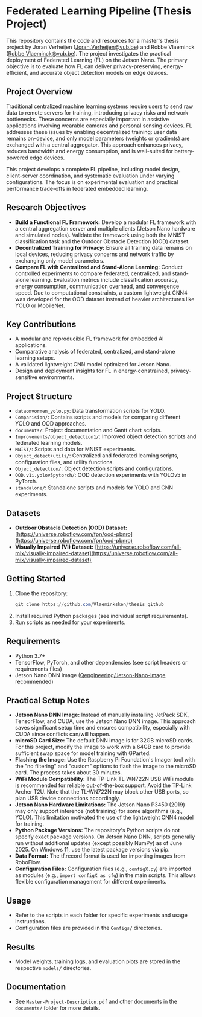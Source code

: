 # Federated Learning Pipeline (Thesis Project)

This repository contains the code and resources for a master's thesis project by Joran Verheijen (Joran.Verheijen@vub.be) and Robbe Vlaeminck (Robbe.Vlaeminck@vub.be). The project investigates the practical deployment of Federated Learning (FL) on the Jetson Nano. The primary objective is to evaluate how FL can deliver privacy-preserving, energy-efficient, and accurate object detection models on edge devices.

## Project Overview

Traditional centralized machine learning systems require users to send raw data to remote servers for training, introducing privacy risks and network bottlenecks. These concerns are especially important in assistive applications involving wearable cameras and personal sensing devices. FL addresses these issues by enabling decentralized training: user data remains on-device, and only model parameters (weights or gradients) are exchanged with a central aggregator. This approach enhances privacy, reduces bandwidth and energy consumption, and is well-suited for battery-powered edge devices.

This project develops a complete FL pipeline, including model design, client-server coordination, and systematic evaluation under varying configurations. The focus is on experimental evaluation and practical performance trade-offs in federated embedded learning.

## Research Objectives

- **Build a Functional FL Framework:** Develop a modular FL framework with a central aggregation server and multiple clients (Jetson Nano hardware and simulated nodes). Validate the framework using both the MNIST classification task and the Outdoor Obstacle Detection (OOD) dataset.
- **Decentralized Training for Privacy:** Ensure all training data remains on local devices, reducing privacy concerns and network traffic by exchanging only model parameters.
- **Compare FL with Centralized and Stand-Alone Learning:** Conduct controlled experiments to compare federated, centralized, and stand-alone learning. Evaluation metrics include classification accuracy, energy consumption, communication overhead, and convergence speed. Due to computational constraints, a custom lightweight CNN4 was developed for the OOD dataset instead of heavier architectures like YOLO or MobileNet.

## Key Contributions

- A modular and reproducible FL framework for embedded AI applications.
- Comparative analysis of federated, centralized, and stand-alone learning setups.
- A validated lightweight CNN model optimized for Jetson Nano.
- Design and deployment insights for FL in energy-constrained, privacy-sensitive environments.

## Project Structure

- `dataomvormen_yolo.py`: Data transformation scripts for YOLO.
- `Comparision/`: Contains scripts and models for comparing different YOLO and OOD approaches.
- `documents/`: Project documentation and Gantt chart scripts.
- `Improvements/object_detection1/`: Improved object detection scripts and federated learning models.
- `MNIST/`: Scripts and data for MNIST experiments.
- `Object_detect+utils/`: Centralized and federated learning scripts, configuration files, and utility functions.
- `Object_detection/`: Object detection scripts and configurations.
- `OOD.v1i.yolov5pytorch/`: OOD detection experiments with YOLOv5 in PyTorch.
- `standalone/`: Standalone scripts and models for YOLO and CNN experiments.

## Datasets

- **Outdoor Obstacle Detection (OOD) Dataset:** [https://universe.roboflow.com/fpn/ood-pbnro](https://universe.roboflow.com/fpn/ood-pbnro)
- **Visually Impaired (VI) Dataset:** [https://universe.roboflow.com/all-mix/visually-impaired-dataset](https://universe.roboflow.com/all-mix/visually-impaired-dataset)

## Getting Started

1. Clone the repository:
   ```powershell
   git clone https://github.com/Vlaeminksken/thesis_github
   ```
2. Install required Python packages (see individual script requirements).
3. Run scripts as needed for your experiments.

## Requirements

- Python 3.7+
- TensorFlow, PyTorch, and other dependencies (see script headers or requirements files)
- Jetson Nano DNN image ([Qengineering/Jetson-Nano-image](https://github.com/Qengineering/Jetson-Nano-image) recommended)

## Practical Setup Notes

- **Jetson Nano DNN Image:** Instead of manually installing JetPack SDK, TensorFlow, and CUDA, use the Jetson Nano DNN image. This approach saves significant setup time and ensures compatibility, especially with CUDA since conflicts can/will happen.
- **microSD Card Size:** The default DNN image is for 32GB microSD cards. For this project, modify the image to work with a 64GB card to provide sufficient swap space for model training with GParted.
- **Flashing the Image:** Use the Raspberry Pi Foundation's Imager tool with the "no filtering" and "custom" options to flash the image to the microSD card. The process takes about 30 minutes.
- **WiFi Module Compatibility:** The TP-Link TL-WN722N USB WiFi module is recommended for reliable out-of-the-box support. Avoid the TP-Link Archer T2U. Note that the TL-WN722N may block other USB ports, so plan USB device connections accordingly.
- **Jetson Nano Hardware Limitations:** The Jetson Nano P3450 (2019) may only support inference (not training) for some algorithms (e.g., YOLO). This limitation motivated the use of the lightweight CNN4 model for training.
- **Python Package Versions:** The repository's Python scripts do not specify exact package versions. On Jetson Nano DNN, scripts generally run without additional updates (except possibly NumPy) as of June 2025. On Windows 11, use the latest package versions via pip.
- **Data Format:** The tf.record format is used for importing images from RoboFlow.
- **Configuration Files:** Configuration files (e.g., `configX.py`) are imported as modules (e.g., `import configX as cfg`) in the main scripts. This allows flexible configuration management for different experiments.

## Usage

- Refer to the scripts in each folder for specific experiments and usage instructions.
- Configuration files are provided in the `Configs/` directories.

## Results

- Model weights, training logs, and evaluation plots are stored in the respective `models/` directories.

## Documentation

- See `Master-Project-Description.pdf` and other documents in the `documents/` folder for more details.

